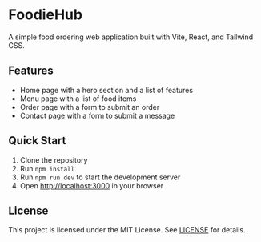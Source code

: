 # FoodieHub

A simple food ordering web application built with Vite, React, and Tailwind CSS.

## Features

- Home page with a hero section and a list of features
- Menu page with a list of food items
- Order page with a form to submit an order
- Contact page with a form to submit a message

## Quick Start

1. Clone the repository
2. Run `npm install`
3. Run `npm run dev` to start the development server
4. Open [http://localhost:3000](http://localhost:3000) in your browser

## License

This project is licensed under the MIT License. See [LICENSE](LICENSE) for details.

